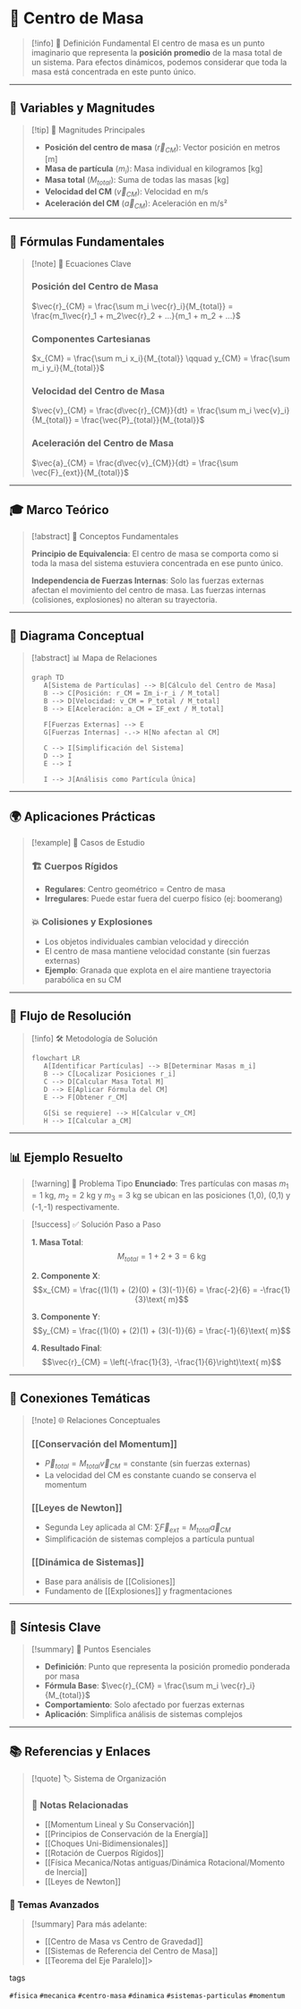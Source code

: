 # 🎯 Centro de Masa

> [!info] 📖 Definición Fundamental El centro de masa es un punto imaginario que representa la **posición promedio** de la masa total de un sistema. Para efectos dinámicos, podemos considerar que toda la masa está concentrada en este punto único.

---

## 🔧 Variables y Magnitudes

> [!tip] 📏 Magnitudes Principales
> 
> - **Posición del centro de masa** ($\vec{r}_{CM}$): Vector posición en metros [m]
> - **Masa de partícula** ($m_i$): Masa individual en kilogramos [kg]
> - **Masa total** ($M_{total}$): Suma de todas las masas [kg]
> - **Velocidad del CM** ($\vec{v}_{CM}$): Velocidad en m/s
> - **Aceleración del CM** ($\vec{a}_{CM}$): Aceleración en m/s²

---

## 🧮 Fórmulas Fundamentales

> [!note] 📐 Ecuaciones Clave
> 
> ### Posición del Centro de Masa
> 
> $\vec{r}_{CM} = \frac{\sum m_i \vec{r}_i}{M_{total}} = \frac{m_1\vec{r}_1 + m_2\vec{r}_2 + ...}{m_1 + m_2 + ...}$
> 
> ### Componentes Cartesianas
> 
> $x_{CM} = \frac{\sum m_i x_i}{M_{total}} \qquad y_{CM} = \frac{\sum m_i y_i}{M_{total}}$
> 
> ### Velocidad del Centro de Masa
> 
> $\vec{v}_{CM} = \frac{d\vec{r}_{CM}}{dt} = \frac{\sum m_i \vec{v}_i}{M_{total}} = \frac{\vec{P}_{total}}{M_{total}}$
> 
> ### Aceleración del Centro de Masa
> 
> $\vec{a}_{CM} = \frac{d\vec{v}_{CM}}{dt} = \frac{\sum \vec{F}_{ext}}{M_{total}}$

---

## 🎓 Marco Teórico

> [!abstract] 🧠 Conceptos Fundamentales
> 
> **Principio de Equivalencia**: El centro de masa se comporta como si toda la masa del sistema estuviera concentrada en ese punto único.
> 
> **Independencia de Fuerzas Internas**: Solo las fuerzas externas afectan el movimiento del centro de masa. Las fuerzas internas (colisiones, explosiones) no alteran su trayectoria.

---

## 🔗 Diagrama Conceptual

> [!abstract] 📊 Mapa de Relaciones
> 
> ```mermaid
> graph TD
>    A[Sistema de Partículas] --> B[Cálculo del Centro de Masa]
>    B --> C[Posición: r_CM = Σm_i·r_i / M_total]
>    B --> D[Velocidad: v_CM = P_total / M_total]
>    B --> E[Aceleración: a_CM = ΣF_ext / M_total]
>    
>    F[Fuerzas Externas] --> E
>    G[Fuerzas Internas] -.-> H[No afectan al CM]
>    
>    C --> I[Simplificación del Sistema]
>    D --> I
>    E --> I
>    
>    I --> J[Análisis como Partícula Única]
> ```

---

## 🌍 Aplicaciones Prácticas

> [!example] 🎯 Casos de Estudio
> 
> ### 🏗️ Cuerpos Rígidos
> 
> - **Regulares**: Centro geométrico = Centro de masa
> - **Irregulares**: Puede estar fuera del cuerpo físico (ej: boomerang)
> 
> ### 💥 Colisiones y Explosiones
> 
> - Los objetos individuales cambian velocidad y dirección
> - El centro de masa mantiene velocidad constante (sin fuerzas externas)
> - **Ejemplo**: Granada que explota en el aire mantiene trayectoria parabólica en su CM

---

## 🔄 Flujo de Resolución

> [!info] 🛠️ Metodología de Solución
> 
> ```mermaid
> flowchart LR
>    A[Identificar Partículas] --> B[Determinar Masas m_i]
>    B --> C[Localizar Posiciones r_i]
>    C --> D[Calcular Masa Total M]
>    D --> E[Aplicar Fórmula del CM]
>    E --> F[Obtener r_CM]
>    
>    G[Si se requiere] --> H[Calcular v_CM]
>    H --> I[Calcular a_CM]
> ```

---

## 📊 Ejemplo Resuelto

> [!warning] 🧮 Problema Tipo **Enunciado**: Tres partículas con masas $m_1=1\text{ kg}$, $m_2=2\text{ kg}$ y $m_3=3\text{ kg}$ se ubican en las posiciones (1,0), (0,1) y (-1,-1) respectivamente.

> [!success] ✅ Solución Paso a Paso
> 
> **1. Masa Total**: $$M_{total} = 1 + 2 + 3 = 6\text{ kg}$$
> 
> **2. Componente X**: $$x_{CM} = \frac{(1)(1) + (2)(0) + (3)(-1)}{6} = \frac{-2}{6} = -\frac{1}{3}\text{ m}$$
> 
> **3. Componente Y**: $$y_{CM} = \frac{(1)(0) + (2)(1) + (3)(-1)}{6} = \frac{-1}{6}\text{ m}$$
> 
> **4. Resultado Final**: $$\vec{r}_{CM} = \left(-\frac{1}{3}, -\frac{1}{6}\right)\text{ m}$$

---

## 🔗 Conexiones Temáticas

> [!note] 🌐 Relaciones Conceptuales
> 
> ### [[Conservación del Momentum]]
> 
> - $\vec{P}_{total} = M_{total}\vec{v}_{CM} = \text{constante}$ (sin fuerzas externas)
> - La velocidad del CM es constante cuando se conserva el momentum
> 
> ### [[Leyes de Newton]]
> 
> - Segunda Ley aplicada al CM: $\sum \vec{F}_{ext} = M_{total}\vec{a}_{CM}$
> - Simplificación de sistemas complejos a partícula puntual
> 
> ### [[Dinámica de Sistemas]]
> 
> - Base para análisis de [[Colisiones]]
> - Fundamento de [[Explosiones]] y fragmentaciones

---

## 📝 Síntesis Clave

> [!summary] 🎯 Puntos Esenciales
> 
> - **Definición**: Punto que representa la posición promedio ponderada por masa
> - **Fórmula Base**: $\vec{r}_{CM} = \frac{\sum m_i \vec{r}_i}{M_{total}}$
> - **Comportamiento**: Solo afectado por fuerzas externas
> - **Aplicación**: Simplifica análisis de sistemas complejos

---

## 📚 Referencias y Enlaces

> [!quote] 🏷️ Sistema de Organización
> 
> ### 🔗 Notas Relacionadas
> 
> - [[Momentum Lineal y Su Conservación]]
> - [[Principios de Conservación de la Energía]]
> - [[Choques Uni-Bidimensionales]]
> - [[Rotación de Cuerpos Rígidos]]
> - [[Física Mecanica/Notas antiguas/Dinámica Rotacional/Momento de Inercia]]
> - [[Leyes de Newton]]

### 📖 Temas Avanzados
> [!summary]  Para más adelante:
> - [[Centro de Masa vs Centro de Gravedad]]
> - [[Sistemas de Referencia del Centro de Masa]]
> - [[Teorema del Eje Paralelo]]> 

tags

`#fisica` `#mecanica` `#centro-masa` `#dinamica` `#sistemas-particulas` `#momentum`